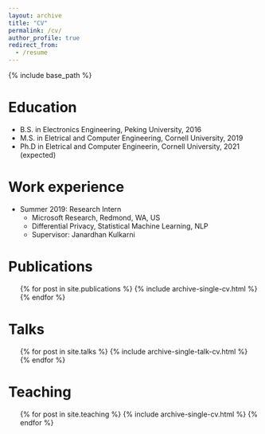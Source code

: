 ```yaml
---
layout: archive
title: "CV"
permalink: /cv/
author_profile: true
redirect_from:
  - /resume
---
```


{% include base_path %}

Education
======
* B.S. in Electronics Engineering, Peking University, 2016
* M.S. in Eletrical and Computer Engineering, Cornell University, 2019
* Ph.D in Eletrical and Computer Engineerin, Cornell University, 2021 (expected)

Work experience
======
* Summer 2019: Research Intern
  * Microsoft Research, Redmond, WA, US
  * Differential Privacy, Statistical Machine Learning, NLP
  * Supervisor: Janardhan Kulkarni

Publications
======
  <ul>{% for post in site.publications %}
    {% include archive-single-cv.html %}
  {% endfor %}</ul>
  
Talks
======
  <ul>{% for post in site.talks %}
    {% include archive-single-talk-cv.html %}
  {% endfor %}</ul>
  
Teaching
======
  <ul>{% for post in site.teaching %}
    {% include archive-single-cv.html %}
  {% endfor %}</ul>
